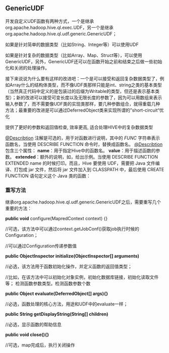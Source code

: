 ##  GenericUDF

开发自定义UDF函数有两种方式，一个是继承org.apache.hadoop.hive.ql.exec.UDF，另一个是继承org.apache.hadoop.hive.ql.udf.generic.GenericUDF；

如果是针对简单的数据类型（比如String、Integer等）可以使用UDF

如果是针对复杂的数据类型（比如Array、Map、Struct等），可以使用GenericUDF，另外，GenericUDF还可以在函数开始之前和结束之后做一些初始化和关闭的处理操作。

接下来说说为什么要有这样的改进吧：一个是可以接受和返回复杂数据类型了，例如Array什么的结构体类型，而不像UDF类那样只能是int、string之类的基本类型（当然真正代码中定义的是包装过的后缀为Writable的类型，但还是表示基本类型）；新的改进可以接受可变长度以及无限长度的参数了，因为可以用数组来表示输入参数了，而不需要像UDF类的实现类那样，要几种参数组合，就得重载几种方法；最重要的改进是可以通过DeferredObject类来实现所谓的”short-circuit“优化

提供了更好的参数和返回值检查, 效率更高, 适合处理HIVE中的复杂数据类型

[@Describtion](https://github.com/Describtion) 注解是可选的，用于对函数进行说明，其中的 *FUNC* 字符串表示函数名，当使用 DESCRIBE FUNCTION 命令时，替换成函数名。
[@Describtion](https://github.com/Describtion) 包含三个属性：
**name**：用于指定Hive中的函数名。
**value**：用于描述函数的参数。
**extended**：额外的说明，如，给出示例。当使用 DESCRIBE FUNCTION EXTENDED name 的时候打印。而且，Hive 要使用 UDF，需要把 Java 文件编译、打包成 jar 文件，然后将 jar 文件加入到 CLASSPATH 中，最后使用 CREATE FUNCTION 语句定义这个 Java 类的函数：



### 重写方法

继承org.apache.hadoop.hive.ql.udf.generic.GenericUDF之后，需要重写几个重要的方法：

**public void** configure(MapredContext context) {}

//可选，该方法中可以通过context.getJobConf()获取job执行时候的Configuration；

//可以通过Configuration传递参数值

**public ObjectInspector initialize(ObjectInspector[] arguments)**

//必选，该方法用于函数初始化操作，并定义函数的返回值类型；

//比如，在该方法中可以初始化对象实例，初始化数据库链接，初始化读取文件等； 检测函数参数类型。检测函数参数个数

**public Object evaluate(DeferredObject[] args){}**

//必选，函数处理的核心方法，用途和UDF中的evaluate一样；

**public String getDisplayString(String[] children)**

//必选，显示函数的帮助信息

**public void close(){}**

//可选，map完成后，执行关闭操作